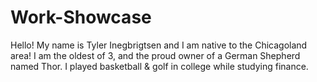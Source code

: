 # Work-Showcase
Hello! My name is Tyler Inegbrigtsen and I am native to the Chicagoland area! I am the oldest of 3, and the proud owner of a German Shepherd named Thor. I played basketball & golf in college while studying finance. 
